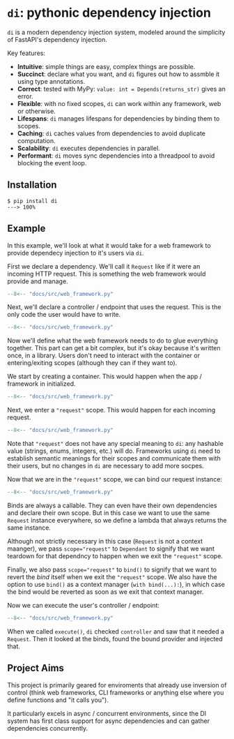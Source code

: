 # `di`: pythonic dependency injection

`di` is a modern dependency injection system, modeled around the simplicity of FastAPI's dependency injection.

Key features:

- **Intuitive**: simple things are easy, complex things are possible.
- **Succinct**: declare what you want, and `di` figures out how to assmble it using type annotations.
- **Correct**: tested with MyPy: `value: int = Depends(returns_str)` gives an error.
- **Flexible**: with no fixed scopes, `di` can work within any framework, web or otherwise.
- **Lifespans**: `di` manages lifespans for dependencies by binding them to scopes.
- **Caching**: `di` caches values from dependencies to avoid duplicate computation.
- **Scalability**: `di` executes dependencies in parallel.
- **Performant**: `di` moves sync dependencies into a threadpool to avoid blocking the event loop.

## Installation

<div class="termy">

```console
$ pip install di
---> 100%
```

</div>

## Example

In this example, we'll look at what it would take for a web framework to provide dependecy injection to it's users via `di`.

First we declare a dependency.
We'll call it `Request` like if it were an incoming HTTP request.
This is something the web framework would provide and manage.

```Python hl_lines="5-7"
--8<-- "docs/src/web_framework.py"
```

Next, we'll declare a controller / endpoint that uses the request.
This is the only code the user would have to write.

```Python hl_lines="10-11"
--8<-- "docs/src/web_framework.py"
```

Now we'll define what the web framework needs to do to glue everything together.
This part can get a bit complex, but it's okay because it's written once, in a library.
Users don't need to interact with the container or entering/exiting scopes (although they can if they want to).

We start by creating a container.
This would happen when the app / framework in initialized.

```Python hl_lines="15"
--8<-- "docs/src/web_framework.py"
```

Next, we enter a `"request"` scope.
This would happen for each incoming request.

```Python hl_lines="16"
--8<-- "docs/src/web_framework.py"
```

Note that `"request"` does not have any special meaning to `di`: any hashable value (strings, enums, integers, etc.) will do. Frameworks using `di` need to establish semantic meanings for their scopes and communicate them with their users, but no changes in `di` are necessary to add more socpes.

Now that we are in the `"request"` scope, we can bind our request instance:

```Python hl_lines="17-18"
--8<-- "docs/src/web_framework.py"
```

Binds are always a callable.
They can even have their own dependencies and declare their own scope.
But in this case we want to use the same `Request` instance everywhere, so we define a lambda that always returns the same instance.

Although not strictly necessary in this case (`Request` is not a context maanger), we pass `scope="request"` to `Dependant` to signify that we want teardown for that dependncy to happen when we exit the `"request"` scope.

Finally, we also pass `scope="request"` to `bind()` to signify that we want to revert the _bind_ itself when we exit the `"request"` scope. We also have the option to use `bind()` as a context manager (`with bind(...):`), in which case the bind would be reverted as soon as we exit that context manager.

Now we can execute the user's controller / endpoint:

```Python hl_lines="20-21"
--8<-- "docs/src/web_framework.py"
```

When we called `execute()`, `di` checked `controller` and saw that it needed a `Request`. Then it looked at the binds, found the bound provider and injected that.

## Project Aims

This project is primarily geared for enviroments that already use inversion of control (think web frameworks, CLI frameworks or anything else where you define functions and "it calls you").

It particularly excels in async / concurrent environments, since the DI system has first class support for async dependencies and can gather dependencies concurrently.
